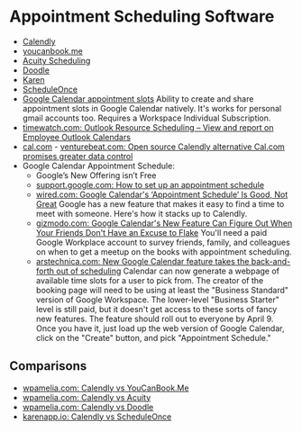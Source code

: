 # Appointment Scheduling Software

- [Calendly](https://calendly.com/)
- [youcanbook.me](https://youcanbook.me/)
- [Acuity Scheduling](https://acuityscheduling.com/)
- [Doodle](https://doodle.com/)
- [Karen](https://karenapp.io)
- [ScheduleOnce](https://www.oncehub.com/scheduleonce)
- [Google Calendar appointment slots](https://support.google.com/calendar/answer/190998) Ability to create and share appointment slots in Google Calendar natively. It's works for personal gmail accounts too. Requires a Workspace Individual Subscription.
- [timewatch.com: Outlook Resource Scheduling – View and report on Employee Outlook Calendars](https://www.timewatch.com/outlook-resource-scheduling/)
- [cal.com](https://cal.com/) - [venturebeat.com: Open source Calendly alternative Cal.com promises greater data control](https://venturebeat.com/2021/12/21/open-source-calendly-alternative-cal-com-promises-greater-data-control/)
- Google Calendar Appointment Schedule: 
    - Google’s New Offering isn’t Free
    - [support.google.com: How to set up an appointment schedule](https://support.google.com/google-workspace-individual/answer/10729749)
    - [wired.com: Google Calendar's ‘Appointment Schedule’ Is Good, Not Great](https://www.wired.com/story/calendly-google-calendar-appointment-schedule/) Google has a new feature that makes it easy to find a time to meet with someone. Here's how it stacks up to Calendly.
    - [gizmodo.com: Google Calendar's New Feature Can Figure Out When Your Friends Don't Have an Excuse to Flake](https://gizmodo.com/google-calendar-debuts-appointment-schedule-feature-1848715533) You'll need a paid Google Workplace account to survey friends, family, and colleagues on when to get a meetup on the books with appointment scheduling.
    - [arstechnica.com: New Google Calendar feature takes the back-and-forth out of scheduling](https://arstechnica.com/gadgets/2022/03/google-calendar-now-lets-paid-users-create-a-booking-page-website/) Calendar can now generate a webpage of available time slots for a user to pick from. The creator of the booking page will need to be using at least the "Business Standard" version of Google Workspace. The lower-level "Business Starter" level is still paid, but it doesn't get access to these sorts of fancy new features. The feature should roll out to everyone by April 9. Once you have it, just load up the web version of Google Calendar, click on the "Create" button, and pick "Appointment Schedule."

## Comparisons

- [wpamelia.com: Calendly vs YouCanBook.Me](https://wpamelia.com/calendly-vs-youcanbook-me/)
- [wpamelia.com: Calendly vs Acuity](https://wpamelia.com/calendly-vs-acuity/)
- [wpamelia.com: Calendly vs Doodle](https://wpamelia.com/calendly-vs-doodle/)
- [karenapp.io: Calendly vs ScheduleOnce](https://karenapp.io/articles/calendly-vs-scheduleonce/)